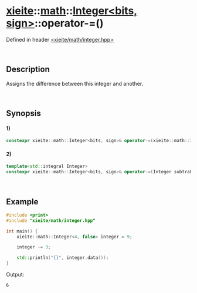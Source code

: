 # [xieite](../../../../../xieite.md)\:\:[math](../../../../../math.md)\:\:[Integer<bits, sign>](../../../../integer.md)\:\:operator-=\(\)
Defined in header [<xieite/math/integer.hpp>](../../../../../../../include/xieite/math/integer.hpp)

&nbsp;

## Description
Assigns the difference between this integer and another.

&nbsp;

## Synopsis
#### 1)
```cpp
constexpr xieite::math::Integer<bits, sign>& operator-=(xieite::math::Integer<bits, sign> subtrahend) noexcept;
```
#### 2)
```cpp
template<std::integral Integer>
constexpr xieite::math::Integer<bits, sign>& operator-=(Integer subtrahend) noexcept;
```

&nbsp;

## Example
```cpp
#include <print>
#include "xieite/math/integer.hpp"

int main() {
    xieite::math::Integer<4, false> integer = 9;

    integer -= 3;

    std::println("{}", integer.data());
}
```
Output:
```
6
```
